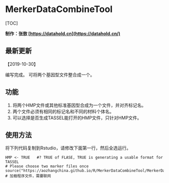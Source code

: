 # MerkerDataCombineTool

 

[TOC]

**制作：张敖 [https://datahold.cn](https://datahold.cn/)** 

## 最新更新

【2019-10-30】

编写完成。 可将两个基因型文件整合成一个。

## 功能

1. 将两个HMP文件或其他标准基因型合成为一个文件，并对齐标记名。
2. 两个文件必须有相同的标记名和不同的材料个体名。
3. 可以选择是否生成TASSEL能打开的HMP文件，只针对HMP文件。

## 使用方法

将下列代码复制到Rstudio，请修改下面第一行，然后全选运行。

```
HMP <- TRUE   #? TRUE of FLASE, TRUE is generating a usable format for TASSEL
# Please choose two marker files once
source("https://aozhangchina.github.io/R/MerkerDataCombineTool/MerkerDataCombineTool.R")   # 加载程序文件，需要联网
```


